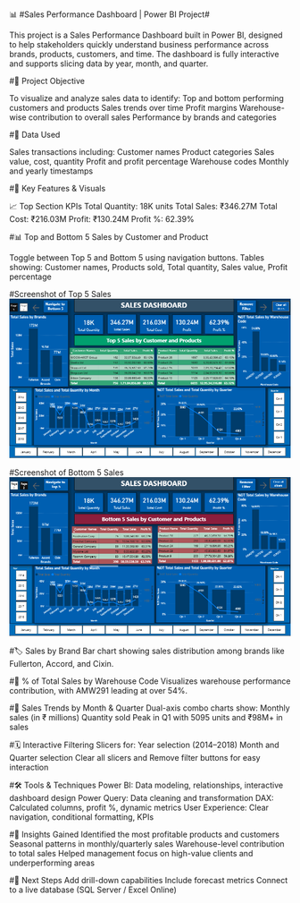 📊 #Sales Performance Dashboard | Power BI Project#

  This project is a Sales Performance Dashboard built in Power BI, designed to help stakeholders quickly understand business performance across brands, products, customers, and time. The dashboard is fully interactive and supports slicing data by year, month, and quarter.

#🧩 Project Objective

  To visualize and analyze sales data to identify:
  Top and bottom performing customers and products
  Sales trends over time
  Profit margins
  Warehouse-wise contribution to overall sales
  Performance by brands and categories

#📁 Data Used

  Sales transactions including:
  Customer names
  Product categories
  Sales value, cost, quantity
  Profit and profit percentage
  Warehouse codes
  Monthly and yearly timestamps

#📌 Key Features & Visuals

📈 Top Section KPIs
  Total Quantity: 18K units
  Total Sales: ₹346.27M
  Total Cost: ₹216.03M
  Profit: ₹130.24M
  Profit %: 62.39%

#📊 Top and Bottom 5 Sales by Customer and Product

Toggle between Top 5 and Bottom 5 using navigation buttons.
Tables showing: Customer names, Products sold, Total quantity, Sales value, Profit percentage

#Screenshot of Top 5 Sales
![image alt](https://github.com/aman-nim/Sales-Dashboard/blob/db02bfe3d8200522e8c9b032dd324cb203fb29cd/Sales%20Dashboard%20(Page%201).png)

#Screenshot of Bottom 5 Sales
![image alt](https://github.com/aman-nim/Sales-Dashboard/blob/db02bfe3d8200522e8c9b032dd324cb203fb29cd/Sales%20Dashboard%20(Page%202).png)

#🏷️ Sales by Brand
Bar chart showing sales distribution among brands like Fullerton, Accord, and Cixin.

#🏢 % of Total Sales by Warehouse Code
Visualizes warehouse performance contribution, with AMW291 leading at over 54%.

#📆 Sales Trends by Month & Quarter
  Dual-axis combo charts show:
  Monthly sales (in ₹ millions)
  Quantity sold
  Peak in Q1 with 5095 units and ₹98M+ in sales

#🗓️ Interactive Filtering
Slicers for:
  Year selection (2014–2018)
  Month and Quarter selection
  Clear all slicers and Remove filter buttons for easy interaction

#🛠️ Tools & Techniques
  Power BI: Data modeling, relationships, interactive dashboard design
  Power Query: Data cleaning and transformation
  DAX: Calculated columns, profit %, dynamic metrics
  User Experience: Clear navigation, conditional formatting, KPIs

#📌 Insights Gained
  Identified the most profitable products and customers
  Seasonal patterns in monthly/quarterly sales
  Warehouse-level contribution to total sales
  Helped management focus on high-value clients and underperforming areas

#🚀 Next Steps
  Add drill-down capabilities
  Include forecast metrics
  Connect to a live database (SQL Server / Excel Online)
